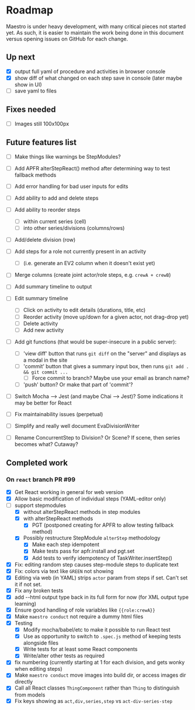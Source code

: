 Roadmap
=======

Maestro is under heavy development, with many critical pieces not started yet. As such, it is easier
to maintain the work being done in this document versus opening issues on GitHub for each change.

Up next
-------

- [x] output full yaml of procedure and activities in browser console
- [x] show diff of what changed on each step save in console (later maybe show in UI)
- [ ] save yaml to files

Fixes needed
------------

- [ ] Images still 100x100px

Future features list
--------------------

- [ ] Make things like warnings be StepModules?
- [ ] Add APFR alterStepReact() method after determining way to test fallback methods
- [ ] Add error handling for bad user inputs for edits
- [ ] Add ability to add and delete steps
- [ ] Add ability to reorder steps
  - [ ] within current series (cell)
  - [ ] into other series/divisions (columns/rows)
- [ ] Add/delete division (row)
- [ ] Add steps for a role not currently present in an activity
  - [ ] (i.e. generate an EV2 column when it doesn't exist yet)
- [ ] Merge columns (create joint actor/role steps, e.g. `crewA + crewB`)
- [ ] Add summary timeline to output
- [ ] Edit summary timeline
  - [ ] Click on activity to edit details (durations, title, etc)
  - [ ] Reorder activity (move up/down for a given actor, not drag-drop yet)
  - [ ] Delete activity
  - [ ] Add new activity
- [ ] Add git functions (that would be super-insecure in a public server):
  - [ ] 'view diff' button that runs `git diff` on the "server" and displays as a modal in the site
  - [ ] 'commit' button that gives a summary input box, then runs `git add . && git commit ...`
    - [ ] Force commit to branch? Maybe use your email as branch name?
  - [ ] 'push' button? Or make that part of 'commit'?
- [ ] Switch Mocha --> Jest (and maybe Chai --> Jest)? Some indications it may be better for React
- [ ] Fix maintainability issues (perpetual)
- [ ] Simplify and really well document EvaDivisionWriter
- [ ] Rename ConcurrentStep to Division? Or Scene? If scene, then series becomes what? Cutaway?


Completed work
--------------

### On `react` branch PR #99

- [x] Get React working in general for web version
- [x] Allow basic modification of individual steps (YAML-editor only)
- [ ] support stepmodules
  - [x] without alterStepReact methods in step modules
  - [x] with alterStepReact methods
    - [x] PGT (postponed creating for APFR to allow testing fallback method)
  - [x] Possibly restructure StepModule `alterStep` methodology
    - [x] Make each step idempotent
    - [x] Make tests pass for apfr.install and pgt.set
    - [x] Add tests to verify idempotency of TaskWriter.insertStep()
- [x] Fix: editing random step causes step-module steps to duplicate text
- [x] Fix: colors via text like `GREEN` not showing
- [x] Editing via web (in YAML) strips `actor` param from steps if set. Can't set it if not set.
- [x] Fix any broken tests
- [x] add --html output type back in its full form for now (for XML output type learning)
- [x] Ensure good handling of role variables like `{{role:crewA}}`
- [x] Make `maestro conduct` not require a dummy html files
- [x] Testing
  - [x] Modify mocha/babel/etc to make it possible to run React test
  - [x] Use as opportunity to switch to `.spec.js` method of keeping tests alongside files
  - [x] Write tests for at least some React components
  - [x] Write/alter other tests as required
- [x] fix numbering (currently starting at 1 for each division, and gets wonky when editing steps)
- [x] Make `maestro conduct` move images into build dir, or access images dir directly
- [x] Call all React classes `ThingComponent` rather than `Thing` to distinguish from models
- [x] Fix keys showing as `act,div,series,step` vs `act-div-series-step`
